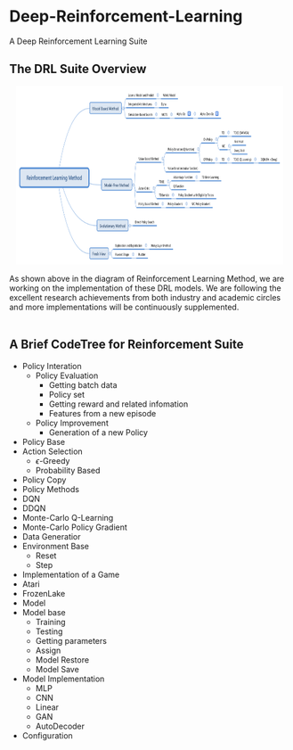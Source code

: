 # Deep-Reinforcement-Learning
A Deep Reinforcement Learning Suite

## The **DRL** Suite Overview
<div align=center><img src="https://github.com/emailhxn/Deep-Reinforcement-Learning/blob/master/img/ReinforcementLearningMethod.png" width = "480" height = "320"/></div>

As shown above in the diagram of Reinforcement Learning Method, we are working on the implementation of these DRL models. We are following the excellent research achievements from both industry and academic circles and more implementations will be continuously supplemented.
<br/></br>

## A Brief CodeTree for Reinforcement Suite

- Policy Interation
  - Policy Evaluation
      - Getting batch data
      - Policy set
      - Getting reward and related infomation
      - Features from a new episode
  - Policy Improvement
      - Generation of a new Policy 
- Policy Base
 - Action Selection
     - $\epsilon$-Greedy
     - Probability Based
 - Policy Copy
- Policy Methods 
 - DQN
 - DDQN
 - Monte-Carlo Q-Learning
 - Monte-Carlo Policy Gradient
- Data Generatior
 - Environment Base
     - Reset
     - Step
- Implementation of a Game
 - Atari
 - FrozenLake
- Model
 - Model base
     - Training
     - Testing
     - Getting parameters
     - Assign
     - Model Restore
     - Model Save
 - Model Implementation
     - MLP
     - CNN
     - Linear
     - GAN
     - AutoDecoder
- Configuration

